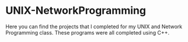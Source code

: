 # UNIX-NetworkProgramming

Here you can find the projects that I completed for my UNIX and Network Programming class. These programs were all completed using C++.
